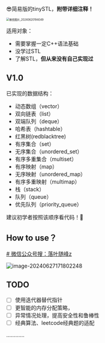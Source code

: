 😎简易版的tinySTL，**附带详细注释！**

<img src="https://yzfzzz.oss-cn-shenzhen.aliyuncs.com/image/%E5%BE%AE%E4%BF%A1%E5%9B%BE%E7%89%87_20240620194049.png" alt="微信图片_20240620194049" style="zoom: 50%;" />

适用对象：

- 需要掌握一定C++语法基础
- 没学过STL
- 了解STL，**但从来没有自己实现过**



## V1.0

已实现的数据结构：

- 动态数组（vector）
- 双向链表（list）
- 双端队列（deque）
- 哈希表（hashtable）
- 红黑树(redblacktree)
- 有序集合（set）
- 无序集合（unordered_set）
- 有序多重集合（multiset）
- 有序映射（map）
- 无序映射（unordered_map）
- 有序多重映射（multimap）
- 栈（stack）
- 队列（queue）
- 优先队列（priority_queue）

建议初学者按照该顺序看代码！🍔



## How to use？

[# 微信公众号搜：落叶随峰z](https://mp.weixin.qq.com/mp/appmsgalbum?__biz=Mzg3MDY4MTcyMw==&action=getalbum&album_id=3467689784192155648&subscene=0&scenenote=https%3A%2F%2Fmp.weixin.qq.com%2Fs%3F__biz%3DMzg3MDY4MTcyMw%3D%3D%26mid%3D2247483803%26idx%3D1%26sn%3Df037516db09efca142515a21bbe4b6c1%26chksm%3Dcf9af3ff1fdd2980929bba3ebb9cdef85add593bc62e6492d4e6eb16df562a6044bb3500c1ac%26scene%3D0%26xtrack%3D1%26subscene%3D7%26key%3Dc3b4e3ce73a7519e042c629e372d4be92c587311ebec04bf0a4a72020313597023be91401fd7550f8e65280530790e9d827b8dcbc47c71c5f97adc476fec045d68f2dfef11786891b56a75e14b7f85f08294c9e7ef901ff0db187e32dfd96e6c2eb8b974257e3f99d6c2f1ecbd79603219f7627465c74895d26b9a6bc903aadd%26ascene%3D15%26uin%3DMTUxMTE3NTM1Mw%3D%3D%26devicetype%3DWindows%2B10%2Bx64%26version%3D63090b0f%26lang%3Dzh_CN%26countrycode%3DAQ%26exportkey%3Dn_ChQIAhIQvgGqlRlOF%2BAfCBIOFQGXqRLmAQIE97dBBAEAAAAAAOl3DiJWz44AAAAOpnltbLcz9gKNyK89dVj0OY0HXjC6dTAww5yhpP6IVXoc6V5Mkspglg%2Bx1h9zGOl5NB0nxzCOvBQZ9itcsTJkdA5ftB7GJsxRTNfTblc%2B%2BgzK%2B9xxpWWbK1KOlPJT1m%2FL4ZT%2BMWN16AAAoTe590A57MLC%2FCC9eg584OV9OouDWhfgiabJVZUTb2O4lPClvYQF3bDQ4k9Yq1WhyXo3xtgXEcVkd6%2FSPDhOXMOrezw04RZXRak2sYdEiCTMTnG2bNXnfBNOXMsm69p48LZRjCx1%26acctmode%3D0%26pass_ticket%3DkoZvYkREl89tnnxTsL0pxVIjb%2BPWNWIN6uPEvoNniEb6cC3kQSwur%2BudROnRLyif%26wx_header%3D1%26fasttmpl_type%3D0%26fasttmpl_fullversion%3D7261029-zh_CN-zip%26fasttmpl_flag%3D1&nolastread=1#wechat_redirect)

![image-20240627171802248](https://yzfzzz.oss-cn-shenzhen.aliyuncs.com/image/image-20240627171802248.png)

## TODO

- [ ] 使用迭代器替代指针
- [ ] 更智能的内存分配策略，
- [ ] 异常情况处理，提高安全性和鲁棒性
- [ ] 经典算法、leetcode经典题的适配

…………

